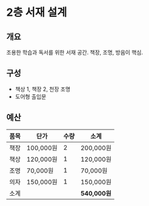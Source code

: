 #  2층 서재 설계

## 개요
조용한 학습과 독서를 위한 서재 공간. 책장, 조명, 방음이 핵심.

## 구성
- 책상 1, 책장 2, 천장 조명
- 도어형 출입문

## 예산

| 품목 | 단가 | 수량 | 소계 |
|------|------|------|------|
| 책장 | 100,000원 | 2 | 200,000원 |
| 책상 | 120,000원 | 1 | 120,000원 |
| 조명 | 70,000원 | 1 | 70,000원 |
| 의자 | 150,000원 | 1 | 150,000원 |
| 소계 |  |  | **540,000원** |